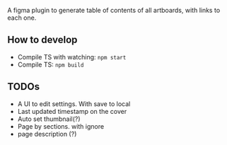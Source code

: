 A figma plugin to generate table of contents of all artboards, with links to each one.

## How to develop

- Compile TS with watching: `npm start`
- Compile TS: `npm build`

## TODOs

- A UI to edit settings. With save to local
- Last updated timestamp on the cover
- Auto set thumbnail(?)
- Page by sections. with ignore
- page description (?)
